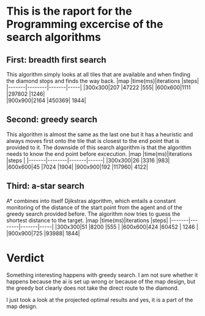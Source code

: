 # This is the raport for the Programming excercise of the search algorithms
## First: breadth first search
This algorithm simply looks at all tiles that are available and when finding the diamond stops and finds the way back.
|map    |time(ms)|iterations  |steps|
|-------|--------|-------|-----|
|300x300|207     |47222 |555|
|600x600|1111    |297802 |1246|     
|900x900|2164    |450369| 1844|

## Second: greedy search
This algorithm is almost the same as the last one but it has a heuristic and always moves first onto the tile that is closest to the end point that is provided to it.
The downside of this search algorithm is that the algorithm needs to know the end point before excecution.
|map    |time(ms)|iterations  |steps |
|-------|--------|-------|------|
|300x300|26     |3316  |983|
|600x600|45    |7024 |1904|
|900x900|192   |117960| 4122|   

## Third: a-star search
A* combines into itself Djikstras algorithm, which entails a constant monitoring of the distance of the start point from the agent and of the greedy search provided before. The algorithm now tries to guess the shortest distance to the target.
|map    |time(ms)|iterations  |steps|
|-------|--------|-------|-----|
|300x300|51     |8200  |555 | 
|600x600|424   |60452 | 1246 |
|900x900|725   |93988| 1844| 

# Verdict 
Something interesting happens with greedy search. I am not sure whether it happens because the ai is set up wrong or because of the map design, but the greedy bot clearly does not take the direct route to the diamond.

I just took a look at the projected optimal results and yes, it is a part of the map design.


